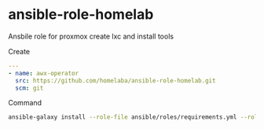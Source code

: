 # ansible-role-homelab
Ansbile role for proxmox create lxc and install tools

Create 

```yaml
---
- name: awx-operator
  src: https://github.com/homelaba/ansible-role-homelab.git
  scm: git
```

Command

```bash
ansible-galaxy install --role-file ansible/roles/requirements.yml --roles-path ansible/roles/ --ignore-errors
```

